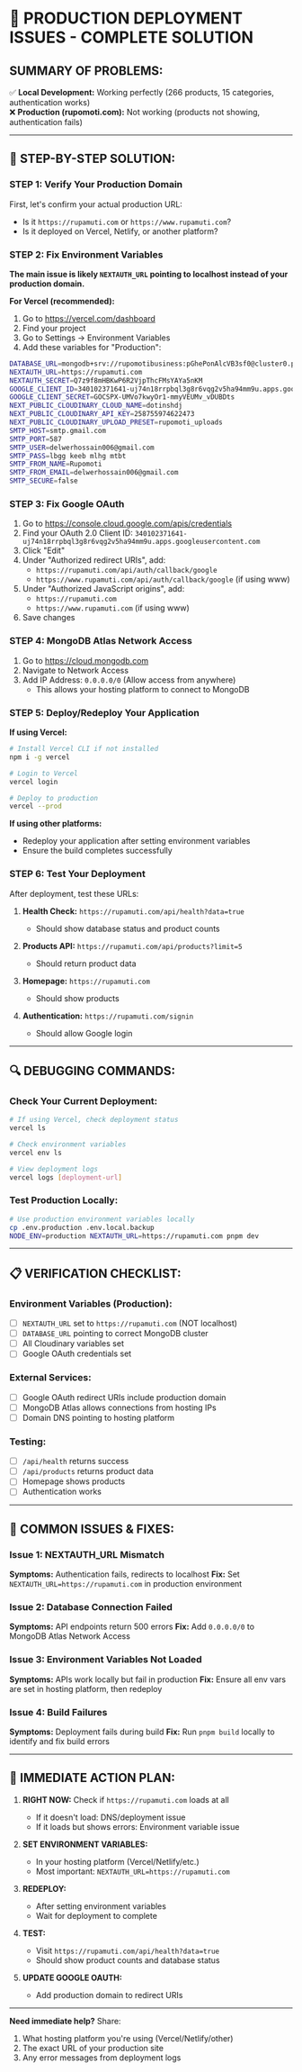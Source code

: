 # 🚨 PRODUCTION DEPLOYMENT ISSUES - COMPLETE SOLUTION

## **SUMMARY OF PROBLEMS:**

✅ **Local Development:** Working perfectly (266 products, 15 categories, authentication works)  
❌ **Production (rupomoti.com):** Not working (products not showing, authentication fails)

---

## 🔧 **STEP-BY-STEP SOLUTION:**

### **STEP 1: Verify Your Production Domain**

First, let's confirm your actual production URL:
- Is it `https://rupamuti.com` or `https://www.rupamuti.com`?
- Is it deployed on Vercel, Netlify, or another platform?

### **STEP 2: Fix Environment Variables**

**The main issue is likely `NEXTAUTH_URL` pointing to localhost instead of your production domain.**

**For Vercel (recommended):**
1. Go to https://vercel.com/dashboard
2. Find your project
3. Go to Settings → Environment Variables
4. Add these variables for "Production":

```bash
DATABASE_URL=mongodb+srv://rupomotibusiness:pGhePonAlcVB3sf0@cluster0.p0tpuuo.mongodb.net/rupomoti?retryWrites=true&w=majority
NEXTAUTH_URL=https://rupamuti.com
NEXTAUTH_SECRET=Q7z9f8mHBKwP6R2VjpThcFMsYAYa5nKM
GOOGLE_CLIENT_ID=340102371641-uj74n18rrpbql3g8r6vqg2v5ha94mm9u.apps.googleusercontent.com
GOOGLE_CLIENT_SECRET=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
NEXT_PUBLIC_CLOUDINARY_CLOUD_NAME=dotinshdj
NEXT_PUBLIC_CLOUDINARY_API_KEY=258755974622473
NEXT_PUBLIC_CLOUDINARY_UPLOAD_PRESET=rupomoti_uploads
SMTP_HOST=smtp.gmail.com
SMTP_PORT=587
SMTP_USER=delwerhossain006@gmail.com
SMTP_PASS=lbgg keeb mlhg mtbt
SMTP_FROM_NAME=Rupomoti
SMTP_FROM_EMAIL=delwerhossain006@gmail.com
SMTP_SECURE=false
```

### **STEP 3: Fix Google OAuth**

1. Go to https://console.cloud.google.com/apis/credentials
2. Find your OAuth 2.0 Client ID: `340102371641-uj74n18rrpbql3g8r6vqg2v5ha94mm9u.apps.googleusercontent.com`
3. Click "Edit"
4. Under "Authorized redirect URIs", add:
   - `https://rupamuti.com/api/auth/callback/google`
   - `https://www.rupamuti.com/api/auth/callback/google` (if using www)
5. Under "Authorized JavaScript origins", add:
   - `https://rupamuti.com`
   - `https://www.rupamuti.com` (if using www)
6. Save changes

### **STEP 4: MongoDB Atlas Network Access**

1. Go to https://cloud.mongodb.com
2. Navigate to Network Access
3. Add IP Address: `0.0.0.0/0` (Allow access from anywhere)
   - This allows your hosting platform to connect to MongoDB

### **STEP 5: Deploy/Redeploy Your Application**

**If using Vercel:**
```bash
# Install Vercel CLI if not installed
npm i -g vercel

# Login to Vercel
vercel login

# Deploy to production
vercel --prod
```

**If using other platforms:**
- Redeploy your application after setting environment variables
- Ensure the build completes successfully

### **STEP 6: Test Your Deployment**

After deployment, test these URLs:

1. **Health Check:** `https://rupamuti.com/api/health?data=true`
   - Should show database status and product counts

2. **Products API:** `https://rupamuti.com/api/products?limit=5`
   - Should return product data

3. **Homepage:** `https://rupamuti.com`
   - Should show products

4. **Authentication:** `https://rupamuti.com/signin`
   - Should allow Google login

---

## 🔍 **DEBUGGING COMMANDS:**

### **Check Your Current Deployment:**

```bash
# If using Vercel, check deployment status
vercel ls

# Check environment variables
vercel env ls

# View deployment logs
vercel logs [deployment-url]
```

### **Test Production Locally:**

```bash
# Use production environment variables locally
cp .env.production .env.local.backup
NODE_ENV=production NEXTAUTH_URL=https://rupamuti.com pnpm dev
```

---

## 📋 **VERIFICATION CHECKLIST:**

### **Environment Variables (Production):**
- [ ] `NEXTAUTH_URL` set to `https://rupamuti.com` (NOT localhost)
- [ ] `DATABASE_URL` pointing to correct MongoDB cluster
- [ ] All Cloudinary variables set
- [ ] Google OAuth credentials set

### **External Services:**
- [ ] Google OAuth redirect URIs include production domain
- [ ] MongoDB Atlas allows connections from hosting IPs
- [ ] Domain DNS pointing to hosting platform

### **Testing:**
- [ ] `/api/health` returns success
- [ ] `/api/products` returns product data
- [ ] Homepage shows products
- [ ] Authentication works

---

## 🚨 **COMMON ISSUES & FIXES:**

### **Issue 1: NEXTAUTH_URL Mismatch**
**Symptoms:** Authentication fails, redirects to localhost
**Fix:** Set `NEXTAUTH_URL=https://rupamuti.com` in production environment

### **Issue 2: Database Connection Failed**
**Symptoms:** API endpoints return 500 errors
**Fix:** Add `0.0.0.0/0` to MongoDB Atlas Network Access

### **Issue 3: Environment Variables Not Loaded**
**Symptoms:** APIs work locally but fail in production
**Fix:** Ensure all env vars are set in hosting platform, then redeploy

### **Issue 4: Build Failures**
**Symptoms:** Deployment fails during build
**Fix:** Run `pnpm build` locally to identify and fix build errors

---

## 🎯 **IMMEDIATE ACTION PLAN:**

1. **RIGHT NOW:** Check if `https://rupamuti.com` loads at all
   - If it doesn't load: DNS/deployment issue
   - If it loads but shows errors: Environment variable issue

2. **SET ENVIRONMENT VARIABLES:** 
   - In your hosting platform (Vercel/Netlify/etc.)
   - Most important: `NEXTAUTH_URL=https://rupamuti.com`

3. **REDEPLOY:** 
   - After setting environment variables
   - Wait for deployment to complete

4. **TEST:** 
   - Visit `https://rupamuti.com/api/health?data=true`
   - Should show product counts and database status

5. **UPDATE GOOGLE OAUTH:** 
   - Add production domain to redirect URIs

---

**Need immediate help?** Share:
1. What hosting platform you're using (Vercel/Netlify/other)
2. The exact URL of your production site
3. Any error messages from deployment logs
